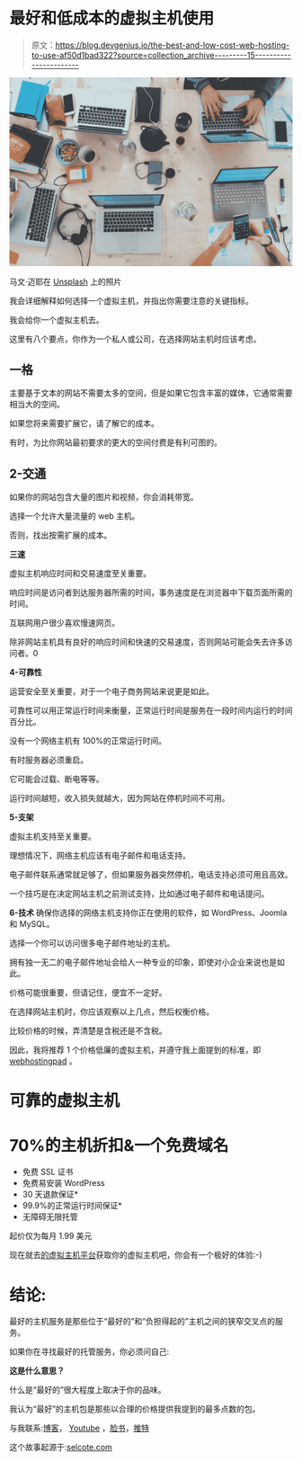 # 最好和低成本的虚拟主机使用

> 原文：<https://blog.devgenius.io/the-best-and-low-cost-web-hosting-to-use-af50d1bad322?source=collection_archive---------15----------------------->

![](img/7eef1124290a07a3fa33eda942662c3e.png)

马文·迈耶在 [Unsplash](https://unsplash.com?utm_source=medium&utm_medium=referral) 上的照片

我会详细解释如何选择一个虚拟主机，并指出你需要注意的关键指标。

我会给你一个虚拟主机去。

这里有八个要点，你作为一个私人或公司，在选择网站主机时应该考虑。

## **一格**

主要基于文本的网站不需要太多的空间，但是如果它包含丰富的媒体，它通常需要相当大的空间。

如果您将来需要扩展它，请了解它的成本。

有时，为比你网站最初要求的更大的空间付费是有利可图的。

## **2-交通**

如果你的网站包含大量的图片和视频，你会消耗带宽。

选择一个允许大量流量的 web 主机。

否则，找出按需扩展的成本。

**三速**

虚拟主机响应时间和交易速度至关重要。

响应时间是访问者到达服务器所需的时间，事务速度是在浏览器中下载页面所需的时间。

互联网用户很少喜欢慢速网页。

除非网站主机具有良好的响应时间和快速的交易速度，否则网站可能会失去许多访问者。0

**4-可靠性**

运营安全至关重要，对于一个电子商务网站来说更是如此。

可靠性可以用正常运行时间来衡量，正常运行时间是服务在一段时间内运行的时间百分比。

没有一个网络主机有 100%的正常运行时间。

有时服务器必须重启。

它可能会过载、断电等等。

运行时间越短，收入损失就越大，因为网站在停机时间不可用。

**5-支架**

虚拟主机支持至关重要。

理想情况下，网络主机应该有电子邮件和电话支持。

电子邮件联系通常就足够了，但如果服务器突然停机，电话支持必须可用且高效。

一个技巧是在决定网站主机之前测试支持，比如通过电子邮件和电话提问。

**6-技术**
确保你选择的网络主机支持你正在使用的软件，如 WordPress、Joomla 和 MySQL。

选择一个你可以访问很多电子邮件地址的主机。

拥有独一无二的电子邮件地址会给人一种专业的印象，即使对小企业来说也是如此。

价格可能很重要，但请记住，便宜不一定好。

在选择网站主机时，你应该观察以上几点，然后权衡价格。

比较价格的时候，弄清楚是含税还是不含税。

因此，我将推荐 1 个价格低廉的虚拟主机，并遵守我上面提到的标准，即 [webhostingpad](https://www.kqzyfj.com/click-100203662-10523930) 。

# 可靠的虚拟主机

# 70%的主机折扣&一个免费域名

*   免费 SSL 证书
*   免费易安装 WordPress
*   30 天退款保证*
*   99.9%的正常运行时间保证*
*   无障碍无限托管

起价仅为每月 1.99 美元

现在就去[的虚拟主机平台](https://www.kqzyfj.com/click-100203662-10523930)获取你的虚拟主机吧，你会有一个极好的体验:-)

# 结论:

最好的主机服务是那些位于“最好的”和“负担得起的”主机之间的狭窄交叉点的服务。

如果你在寻找最好的托管服务，你必须问自己:

**这是什么意思？**

什么是“最好的”很大程度上取决于你的品味。

我认为“最好”的主机包是那些以合理的价格提供我提到的最多点数的包。

与我联系:[博客](https://selcote.com/)， [Youtube](https://www.youtube.com/channel/UCU_LhClyNOtEQw7R0q9ovoQ?view_as=subscriber) ，[脸书](https://www.facebook.com/zelakioui)，[推特](https://twitter.com/zelakioui)

这个故事起源于:[selcote.com](https://selcote.com/2020/08/21/the-best-and-low-cost-web-hosting-to-use/)